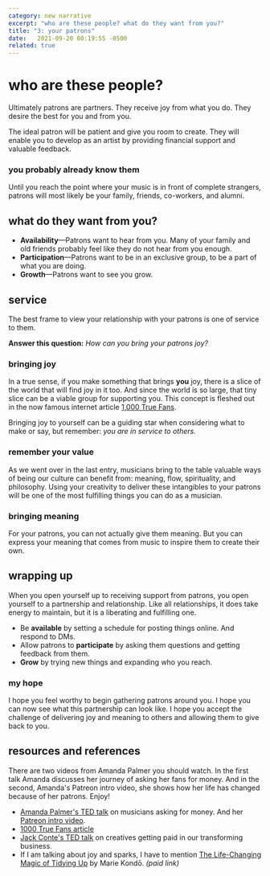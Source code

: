 ```yaml
---
category: new narrative
excerpt: "who are these people? what do they want from you?"
title: "3: your patrons"
date:   2021-09-20 00:19:55 -0500
related: true
---
```

# who are these people?
Ultimately patrons are partners. They receive joy from what you do. They desire the best for you and from you. 

The ideal patron will be patient and give you room to create. They will enable you to develop as an artist by providing financial support and valuable feedback.

### you probably already know them
Until you reach the point where your music is in front of complete strangers, patrons will most likely be your family, friends, co-workers, and alumni. 

## what do they want from you?
- **Availability**—Patrons want to hear from you. Many of your family and old friends probably feel like they do not hear from you enough.
- **Participation**—Patrons want to be in an exclusive group, to be a part of what you are doing. 
- **Growth**—Patrons want to see you grow. 

## service
The best frame to view your relationship with your patrons is one of service to them. 

**Answer this question:** *How can you bring your patrons joy?*

### bringing joy
In a true sense, if you make something that brings **you** joy, there is a slice of the world that will find joy in it too. And since the world is so large, that tiny slice can be a viable group for supporting you. This concept is fleshed out in the now famous internet article [1,000 True Fans][r&r]. 

Bringing joy to yourself can be a guiding star when considering what to make or say, but remember: *you are in service to others.*

### remember your value
As we went over in the last entry, musicians bring to the table valuable ways of being our culture can benefit from: meaning, flow, spirituality, and philosophy. Using your creativity to deliver these intangibles to your patrons will be one of the most fulfilling things you can do as a musician.

### bringing meaning
For your patrons, you can not actually give them meaning. But you can express your meaning that comes from music to inspire them to create their own.

## wrapping up
When you open yourself up to receiving support from patrons, you open yourself to a partnership and relationship. Like all relationships, it does take energy to maintain, but it is a liberating and fulfilling one.  

- Be **available** by setting a schedule for posting things online. And respond to DMs.
- Allow patrons to **participate** by asking them questions and getting feedback from them.
- **Grow** by trying new things and expanding who you reach.

### my hope
I hope you feel worthy to begin gathering patrons around you. I hope you can now see what this partnership can look like. I hope you accept the challenge of delivering joy and meaning to others and allowing them to give back to you. 

## resources and references
There are two videos from Amanda Palmer you should watch. In the first talk Amanda discusses her journey of asking her fans for money. And in the second, Amanda's Patreon intro video, she shows how her life has changed because of her patrons. Enjoy!

- [Amanda Palmer's TED talk][TEDask] on musicians asking for money. And her [Patreon intro video][AmaPI].
- [1000 True Fans article][1k]
- [Jack Conte's TED talk][JackTED] on creatives getting paid in our transforming business.
- If I am talking about joy and sparks, I have to mention [The Life-Changing Magic of Tidying Up][konmari] by Marie Kondō. *(paid link)*

[r&r]: #resources-and-references
[TEDask]: https://www.ted.com/talks/amanda_palmer_the_art_of_asking?referrer=playlist-the_power_of_asking
[AmaPI]: https://www.patreon.com/amandapalmer
[JackTED]: https://www.ted.com/talks/jack_conte_how_artists_can_finally_get_paid_in_the_digital_age?referrer=playlist-the_power_of_asking
[1k]: https://kk.org/thetechnium/1000-true-fans/
[konmari]: https://amzn.to/3lXroyR